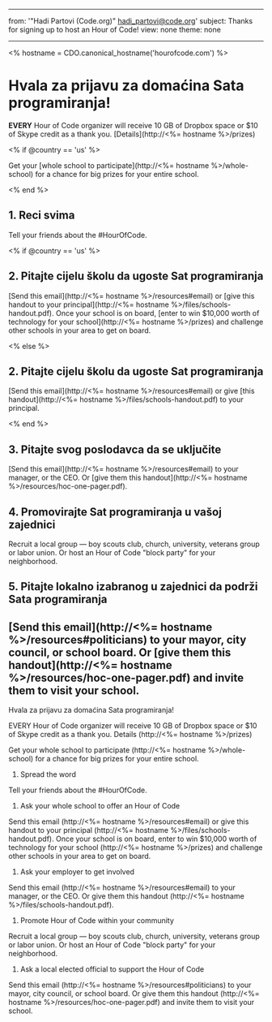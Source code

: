 * * *

from: '"Hadi Partovi (Code.org)" [&#104;&#x61;&#x64;&#105;&#x5f;&#112;&#x61;&#x72;&#116;&#x6f;&#118;&#x69;&#x40;&#99;&#x6f;&#100;&#x65;&#x2e;&#111;&#x72;&#103;](&#109;&#x61;&#105;&#x6c;&#x74;&#111;&#x3a;&#104;&#x61;&#x64;&#105;&#x5f;&#112;&#x61;&#x72;&#116;&#x6f;&#118;&#x69;&#x40;&#99;&#x6f;&#100;&#x65;&#x2e;&#111;&#x72;&#103;)' subject: Thanks for signing up to host an Hour of Code! view: none theme: none

* * *

<% hostname = CDO.canonical_hostname('hourofcode.com') %>

# Hvala za prijavu za domaćina Sata programiranja!

**EVERY** Hour of Code organizer will receive 10 GB of Dropbox space or $10 of Skype credit as a thank you. [Details](http://<%= hostname %>/prizes)

<% if @country == 'us' %>

Get your [whole school to participate](http://<%= hostname %>/whole-school) for a chance for big prizes for your entire school.

<% end %>

## 1. Reci svima

Tell your friends about the #HourOfCode.

<% if @country == 'us' %>

## 2. Pitajte cijelu školu da ugoste Sat programiranja

[Send this email](http://<%= hostname %>/resources#email) or [give this handout to your principal](http://<%= hostname %>/files/schools-handout.pdf). Once your school is on board, [enter to win $10,000 worth of technology for your school](http://<%= hostname %>/prizes) and challenge other schools in your area to get on board.

<% else %>

## 2. Pitajte cijelu školu da ugoste Sat programiranja

[Send this email](http://<%= hostname %>/resources#email) or give [this handout](http://<%= hostname %>/files/schools-handout.pdf) to your principal.

<% end %>

## 3. Pitajte svog poslodavca da se uključite

[Send this email](http://<%= hostname %>/resources#email) to your manager, or the CEO. Or [give them this handout](http://<%= hostname %>/resources/hoc-one-pager.pdf).

## 4. Promovirajte Sat programiranja u vašoj zajednici

Recruit a local group — boy scouts club, church, university, veterans group or labor union. Or host an Hour of Code "block party" for your neighborhood.

## 5. Pitajte lokalno izabranog u zajednici da podrži Sata programiranja

## [Send this email](http://<%= hostname %>/resources#politicians) to your mayor, city council, or school board. Or [give them this handout](http://<%= hostname %>/resources/hoc-one-pager.pdf) and invite them to visit your school.

Hvala za prijavu za domaćina Sata programiranja!

EVERY Hour of Code organizer will receive 10 GB of Dropbox space or $10 of Skype credit as a thank you. Details (http://<%= hostname %>/prizes)

Get your whole school to participate (http://<%= hostname %>/whole-school) for a chance for big prizes for your entire school.

  1. Spread the word

Tell your friends about the #HourOfCode.

  1. Ask your whole school to offer an Hour of Code

Send this email (http://<%= hostname %>/resources#email) or give this handout to your principal (http://<%= hostname %>/files/schools-handout.pdf). Once your school is on board, enter to win $10,000 worth of technology for your school (http://<%= hostname %>/prizes) and challenge other schools in your area to get on board.

  1. Ask your employer to get involved

Send this email (http://<%= hostname %>/resources#email) to your manager, or the CEO. Or give them this handout (http://<%= hostname %>/files/schools-handout.pdf).

  1. Promote Hour of Code within your community

Recruit a local group — boy scouts club, church, university, veterans group or labor union. Or host an Hour of Code "block party" for your neighborhood.

  1. Ask a local elected official to support the Hour of Code

Send this email (http://<%= hostname %>/resources#politicians) to your mayor, city council, or school board. Or give them this handout (http://<%= hostname %>/resources/hoc-one-pager.pdf) and invite them to visit your school.
